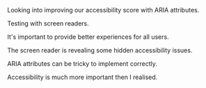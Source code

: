 Looking into improving our accessibility score with ARIA attributes.

Testing with screen readers.

It's important to provide better experiences for all users.

The screen reader is revealing some hidden accessibility issues.

ARIA attributes can be tricky to implement correctly.

Accessibility is much more important then I realised.